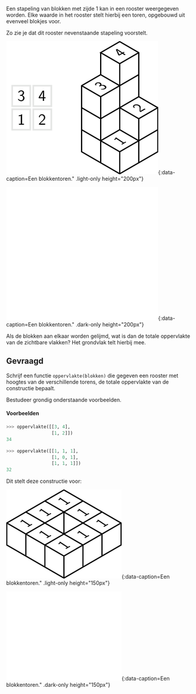 Een stapeling van blokken met zijde 1 kan in een rooster weergegeven worden. Elke waarde in het rooster stelt hierbij een toren, opgebouwd uit evenveel blokjes voor.

Zo zie je dat dit rooster nevenstaande stapeling voorstelt.

![Een blokkentoren.](media/image1.png "Een blokkentoren."){:data-caption=Een blokkentoren." .light-only height="200px"}

![Een blokkentoren.](media/image1_dark.png "Een blokkentoren."){:data-caption=Een blokkentoren." .dark-only height="200px"}

Als de blokken aan elkaar worden gelijmd, wat is dan de totale oppervlakte van de zichtbare vlakken? Het grondvlak telt hierbij mee.

## Gevraagd
Schrijf een functie `oppervlakte(blokken)` die gegeven een rooster met hoogtes van de verschillende torens, de totale oppervlakte van de constructie bepaalt.

Bestudeer grondig onderstaande voorbeelden.

#### Voorbeelden

```python
>>> oppervlakte([[3, 4],
                 [1, 2]])
34
```


```python
>>> oppervlakte([[1, 1, 1],
                 [1, 0, 1],
                 [1, 1, 1]])
32
```

Dit stelt deze constructie voor:

![Een blokkentoren.](media/image2.png "Een blokkentoren."){:data-caption=Een blokkentoren." .light-only height="150px"}

![Een blokkentoren.](media/image2_dark.png "Een blokkentoren."){:data-caption=Een blokkentoren." .dark-only height="150px"}
